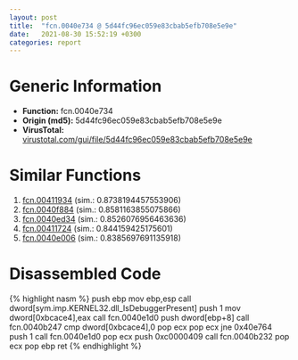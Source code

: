 ```yaml
---
layout: post
title:  "fcn.0040e734 @ 5d44fc96ec059e83cbab5efb708e5e9e"
date:   2021-08-30 15:52:19 +0300
categories: report
---
```


# Generic Information
- **Function:** fcn.0040e734
- **Origin (md5):** 5d44fc96ec059e83cbab5efb708e5e9e
- **VirusTotal:** [virustotal.com/gui/file/5d44fc96ec059e83cbab5efb708e5e9e][virustotal_ref]



# Similar Functions

1. [fcn.00411934][similar_1_ref] (sim.: 0.8738194457553906)
2. [fcn.0040f884][similar_2_ref] (sim.: 0.8581163855075866)
3. [fcn.0040ed34][similar_3_ref] (sim.: 0.8526076956463636)
4. [fcn.00411724][similar_4_ref] (sim.: 0.844159425175601)
5. [fcn.0040e006][similar_5_ref] (sim.: 0.8385697691135918)


# Disassembled Code

{% highlight nasm %}
push ebp
mov ebp,esp
call dword[sym.imp.KERNEL32.dll_IsDebuggerPresent]
push 1
mov dword[0xbcace4],eax
call fcn.0040e1d0
push dword[ebp+8]
call fcn.0040b247
cmp dword[0xbcace4],0
pop ecx
pop ecx
jne 0x40e764
push 1
call fcn.0040e1d0
pop ecx
push 0xc0000409
call fcn.0040b232
pop ecx
pop ebp
ret 
{% endhighlight %}


[similar_1_ref]: /report/fcn.00411934@90aa43862e75a7f78f2655241632f0e5
[similar_2_ref]: /report/fcn.0040f884@dd7278b699f8b751b4e28f3abe51fa08
[similar_3_ref]: /report/fcn.0040ed34@fec037c981b84fb9df87dac6521840c9
[similar_4_ref]: /report/fcn.00411724@e69fcfbd512770c44a9d6b90a42edeb0
[similar_5_ref]: /report/fcn.0040e006@470263fe7e7cc115b95cd041d643e3b5
[virustotal_ref]: https://www.virustotal.com/gui/file/5d44fc96ec059e83cbab5efb708e5e9e